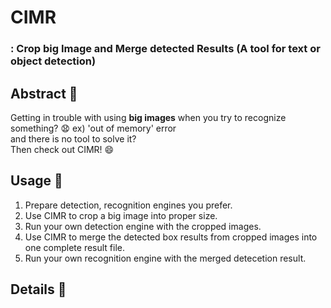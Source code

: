 # CIMR
### : Crop big Image and Merge detected Results (A tool for text or object detection)

## Abstract :rocket:

Getting in trouble with using **big images** when you try to recognize something? :anguished: ex) 'out of memory' error  
and there is no tool to solve it?  
Then check out CIMR! :smile:  

## Usage :eyes:  

1. Prepare detection, recognition engines you prefer.
2. Use CIMR to crop a big image into proper size.
3. Run your own detection engine with the cropped images.
4. Use CIMR to merge the detected box results from cropped images into one complete result file.
5. Run your own recognition engine with the merged detecetion result.  



## Details :mag_right:
